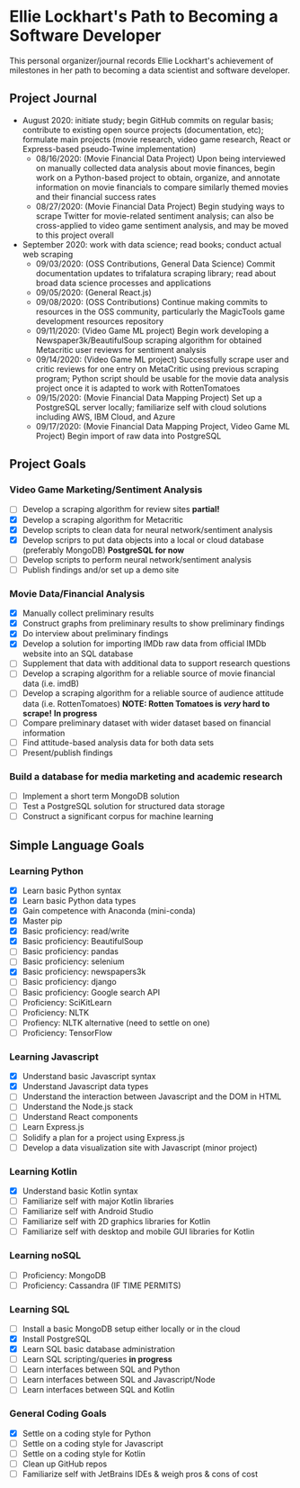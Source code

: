 # Ellie Lockhart's Path to Becoming a Software Developer

This personal organizer/journal records Ellie Lockhart's achievement of milestones in her path to becoming a data scientist and software developer.

## Project Journal
- August 2020: initiate study; begin GitHub commits on regular basis; contribute to existing open source projects (documentation, etc); formulate main projects (movie research, video game research, React or Express-based pseudo-Twine implementation)
     - 08/16/2020: (Movie Financial Data Project) Upon being interviewed on manually collected data analysis about movie finances, begin work on a Python-based project to obtain, organize, and annotate information on movie financials to compare similarly themed movies and their financial success rates
     - 08/27/2020: (Movie Financial Data Project) Begin studying ways to scrape Twitter for movie-related sentiment analysis; can also be cross-applied to video game sentiment analysis, and may be moved to this project overall
- September 2020: work with data science; read books; conduct actual web scraping
    - 09/03/2020: (OSS Contributions, General Data Science) Commit documentation updates to trifalatura scraping library; read about broad data science processes and applications
    - 09/05/2020: (General React.js)
    - 09/08/2020: (OSS Contributions) Continue making commits to resources in the OSS community, particularly the MagicTools game development resources repository
    - 09/11/2020: (Video Game ML project) Begin work developing a Newspaper3k/BeautifulSoup scraping algorithm for obtained Metacritic user reviews for sentiment analysis
    - 09/14/2020: (Video Game ML project) Successfully scrape user and critic reviews for one entry on MetaCritic using previous scraping program; Python script should be usable for the movie data analysis project once it is adapted to work with RottenTomatoes
    - 09/15/2020: (Movie Financial Data Mapping Project) Set up a PostgreSQL server locally; familiarize self with cloud solutions including AWS, IBM Cloud, and Azure
    - 09/17/2020: (Movie Financial Data Mapping Project, Video Game ML Project) Begin import of raw data into PostgreSQL
## Project Goals
### Video Game Marketing/Sentiment Analysis
- [ ] Develop a scraping algorithm for review sites **partial!**
- [X] Develop a scraping algorithm for Metacritic
- [X] Develop scripts to clean data for neural network/sentiment analysis
- [X] Develop scriprs to put data objects into a local or cloud database (preferably MongoDB) **PostgreSQL for now**
- [ ] Develop scripts to perform neural network/sentiment analysis
- [ ] Publish findings and/or set up a demo site
### Movie Data/Financial Analysis
- [X] Manually collect preliminary results
- [X] Construct graphs from preliminary results to show preliminary findings
- [X] Do interview about preliminary findings
- [X] Develop a solution for importing IMDb raw data from official IMDb website into an SQL database
- [ ] Supplement that data with additional data to support research questions
- [ ] Develop a scraping algorithm for a reliable source of movie financial data (i.e. imdB)
- [ ] Develop a scraping algorithm for a reliable source of audience attitude data (i.e. RottenTomatoes) **NOTE: Rotten Tomatoes is *very* hard to scrape!** **In progress**
- [ ] Compare preliminary dataset with wider dataset based on financial information
- [ ] Find attitude-based analysis data for both data sets
- [ ] Present/publish findings
### Build a database for media marketing and academic research
- [ ] Implement a short term MongoDB solution
- [ ] Test a PostgreSQL solution for structured data storage
- [ ] Construct a significant corpus for machine learning
## Simple Language Goals
### Learning Python
- [x] Learn basic Python syntax
- [x] Learn basic Python data types
- [x] Gain competence with Anaconda (mini-conda)
- [x] Master pip
- [X] Basic proficiency: read/write
- [X] Basic proficiency: BeautifulSoup
- [ ] Basic proficiency: pandas
- [ ] Basic proficiency: selenium
- [X] Basic proficiency: newspapers3k
- [ ] Basic proficiency: django
- [ ] Basic proficiency: Google search API
- [ ] Proficiency: SciKitLearn
- [ ] Proficiency: NLTK
- [ ] Profiency: NLTK alternative (need to settle on one)
- [ ] Proficiency: TensorFlow
### Learning Javascript
- [X] Understand basic Javascript syntax
- [X] Understand Javascript data types
- [ ] Understand the interaction between Javascript and the DOM in HTML
- [ ] Understand the Node.js stack
- [ ] Understand React components
- [ ] Learn Express.js
- [ ] Solidify a plan for a project using Express.js
- [ ] Develop a data visualization site with Javascript (minor project)
### Learning Kotlin
- [X] Understand basic Kotlin syntax
- [ ] Familiarize self with major Kotlin libraries
- [ ] Familiarize self with Android Studio
- [ ] Familiarize self with 2D graphics libraries for Kotlin
- [ ] Familiarize self with desktop and mobile GUI libraries for Kotlin
### Learning noSQL
- [ ] Proficiency: MongoDB
- [ ] Proficiency: Cassandra (IF TIME PERMITS)
### Learning SQL
- [ ] Install a basic MongoDB setup either locally or in the cloud
- [X] Install PostgreSQL
- [X] Learn SQL basic database administration
- [ ] Learn SQL scripting/queries **in progress**
- [ ] Learn interfaces between SQL and Python
- [ ] Learn interfaces between SQL and Javascript/Node
- [ ] Learn interfaces between SQL and Kotlin
### General Coding Goals
- [X] Settle on a coding style for Python
- [ ] Settle on a coding style for Javascript
- [ ] Settle on a coding style for Kotlin
- [ ] Clean up GitHub repos
- [ ] Familiarize self with JetBrains IDEs & weigh pros & cons of cost
